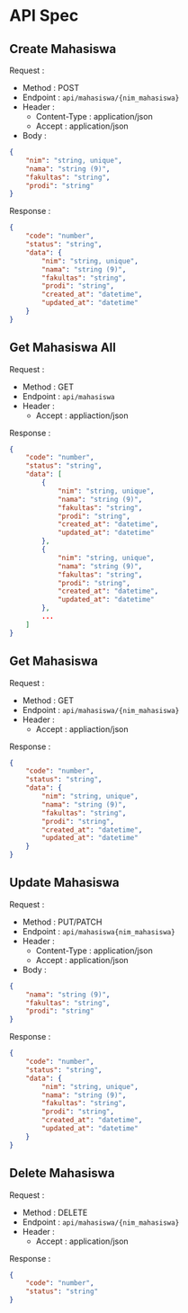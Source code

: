# API Spec

## Create Mahasiswa

Request :

-   Method : POST
-   Endpoint : `api/mahasiswa/{nim_mahasiswa}`
-   Header :
    -   Content-Type : application/json
    -   Accept : application/json
-   Body :

```json
{
    "nim": "string, unique",
    "nama": "string (9)",
    "fakultas": "string",
    "prodi": "string"
}
```

Response :

```json
{
    "code": "number",
    "status": "string",
    "data": {
        "nim": "string, unique",
        "nama": "string (9)",
        "fakultas": "string",
        "prodi": "string",
        "created_at": "datetime",
        "updated_at": "datetime"
    }
}
```

## Get Mahasiswa All

Request :

-   Method : GET
-   Endpoint : `api/mahasiswa`
-   Header :
    -   Accept : appliaction/json

Response :

```json
{
    "code": "number",
    "status": "string",
    "data": [
        {
            "nim": "string, unique",
            "nama": "string (9)",
            "fakultas": "string",
            "prodi": "string",
            "created_at": "datetime",
            "updated_at": "datetime"
        },
        {
            "nim": "string, unique",
            "nama": "string (9)",
            "fakultas": "string",
            "prodi": "string",
            "created_at": "datetime",
            "updated_at": "datetime"
        },
        ...
    ]
}
```

## Get Mahasiswa

Request :

-   Method : GET
-   Endpoint : `api/mahasiswa/{nim_mahasiswa}`
-   Header :
    -   Accept : appliaction/json

Response :

```json
{
    "code": "number",
    "status": "string",
    "data": {
        "nim": "string, unique",
        "nama": "string (9)",
        "fakultas": "string",
        "prodi": "string",
        "created_at": "datetime",
        "updated_at": "datetime"
    }
}
```

## Update Mahasiswa

Request :

-   Method : PUT/PATCH
-   Endpoint : `api/mahasiswa{nim_mahasiswa}`
-   Header :
    -   Content-Type : application/json
    -   Accept : application/json
-   Body :

```json
{
    "nama": "string (9)",
    "fakultas": "string",
    "prodi": "string"
}
```

Response :

```json
{
    "code": "number",
    "status": "string",
    "data": {
        "nim": "string, unique",
        "nama": "string (9)",
        "fakultas": "string",
        "prodi": "string",
        "created_at": "datetime",
        "updated_at": "datetime"
    }
}
```

## Delete Mahasiswa

Request :

-   Method : DELETE
-   Endpoint : `api/mahasiswa/{nim_mahasiswa}`
-   Header :
    -   Accept : application/json

Response :

```json
{
    "code": "number",
    "status": "string"
}
```
